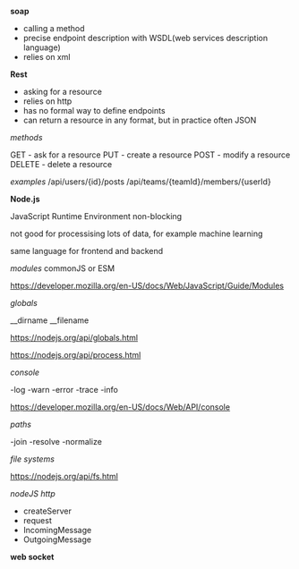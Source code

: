 **soap**

- calling a method
- precise endpoint description with WSDL(web services description language)
- relies on xml


**Rest**

- asking for a resource
- relies on http
- has no formal way to define endpoints
- can return a resource in any format, but in practice often JSON

*methods*

GET - ask for a resource
PUT - create a resource
POST - modify a resource
DELETE - delete a resource

*examples*
/api/users/{id}/posts
/api/teams/{teamId}/members/{userId}


**Node.js**

JavaScript Runtime Environment
non-blocking

not good for processising lots of data, for example machine learning

same language for frontend and backend

*modules*
commonJS or ESM

https://developer.mozilla.org/en-US/docs/Web/JavaScript/Guide/Modules

*globals*

__dirname
__filename

https://nodejs.org/api/globals.html

https://nodejs.org/api/process.html

*console*

-log
-warn
-error
-trace
-info

https://developer.mozilla.org/en-US/docs/Web/API/console

*paths*

-join
-resolve
-normalize

*file systems*

https://nodejs.org/api/fs.html


*nodeJS http*

- createServer
- request
- IncomingMessage
- OutgoingMessage

**web socket**

